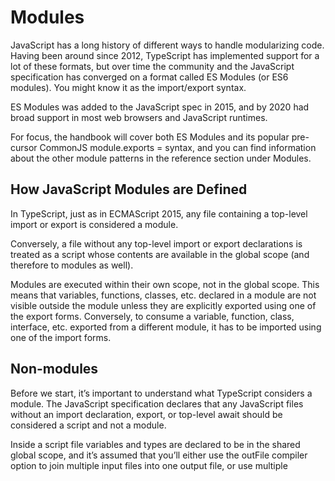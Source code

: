 # Modules

JavaScript has a long history of different ways to handle modularizing code. Having been around since 2012, TypeScript has implemented support for a lot of these formats, but over time the community and the JavaScript specification has converged on a format called ES Modules (or ES6 modules). You might know it as the import/export syntax.

ES Modules was added to the JavaScript spec in 2015, and by 2020 had broad support in most web browsers and JavaScript runtimes.

For focus, the handbook will cover both ES Modules and its popular pre-cursor CommonJS module.exports = syntax, and you can find information about the other module patterns in the reference section under Modules.

## How JavaScript Modules are Defined

In TypeScript, just as in ECMAScript 2015, any file containing a top-level import or export is considered a module.

Conversely, a file without any top-level import or export declarations is treated as a script whose contents are available in the global scope (and therefore to modules as well).

Modules are executed within their own scope, not in the global scope. This means that variables, functions, classes, etc. declared in a module are not visible outside the module unless they are explicitly exported using one of the export forms. Conversely, to consume a variable, function, class, interface, etc. exported from a different module, it has to be imported using one of the import forms.

## Non-modules

Before we start, it’s important to understand what TypeScript considers a module. The JavaScript specification declares that any JavaScript files without an import declaration, export, or top-level await should be considered a script and not a module.

Inside a script file variables and types are declared to be in the shared global scope, and it’s assumed that you’ll either use the outFile compiler option to join multiple input files into one output file, or use multiple <script> tags in your HTML to load these files (in the correct order!).

If you have a file that doesn’t currently have any imports or exports, but you want to be treated as a module, add the line:

```ts
export {};
```

which will change the file to be a module exporting nothing. This syntax works regardless of your module target.

### Modules in TypeScript

There are three main things to consider when writing module-based code in TypeScript:

- Syntax: What syntax do I want to use to import and export things?
- Module Resolution: What is the relationship between module names (or paths) and files on disk?
- Module Output Target: What should my emitted JavaScript module look like?

### ES Module Syntax

A file can declare a main export via export default:

```ts
// @filename: hello.ts
export default function helloWorld() {
  console.log("Hello, world!");
}
```

This is then imported via:

```ts
import helloWorld from "./hello.js";
helloWorld();
```

In addition to the default export, you can have more than one export of variables and functions via the export by omitting default:

```ts
// @filename: maths.ts
export var pi = 3.14;
export let squareTwo = 1.41;
export const phi = 1.61;
 
export class RandomNumberGenerator {}
 
export function absolute(num: number) {
  if (num < 0) return num * -1;
  return num;
}
```

These can be used in another file via the import syntax:

```ts
import { pi, phi, absolute } from "./maths.js";
 
console.log(pi);
const absPhi = absolute(phi);
        
const absPhi: number
```

### Additional Import Syntax

An import can be renamed using a format like import {old as new}:

```ts
import { pi as π } from "./maths.js";
 
console.log(π);
           
(alias) var π: number
import π
```

You can mix and match the above syntax into a single import:

```ts
// @filename: maths.ts
export const pi = 3.14;
export default class RandomNumberGenerator {}
 
// @filename: app.ts
import RandomNumberGenerator, { pi as π } from "./maths.js";
 
RandomNumberGenerator;
         
(alias) class RandomNumberGenerator
import RandomNumberGenerator
 
console.log(π);
           
(alias) const π: 3.14
import π
```

You can take all of the exported objects and put them into a single namespace using * as name:

```ts
// @filename: app.ts
import * as math from "./maths.js";
 
console.log(math.pi);
const positivePhi = math.absolute(math.phi);
          
const positivePhi: number
```

You can import a file and not include any variables into your current module via import "./file":

```ts
// @filename: app.ts
import "./maths.js";
 
console.log("3.14");
```

In this case, the import does nothing. However, all of the code in maths.ts was evaluated, which could trigger side-effects which affect other objects.

### TypeScript Specific ES Module Syntax

Types can be exported and imported using the same syntax as JavaScript values:

```ts
// @filename: animal.ts
export type Cat = { breed: string; yearOfBirth: number };
 
export interface Dog {
  breeds: string[];
  yearOfBirth: number;
}
 
// @filename: app.ts
import { Cat, Dog } from "./animal.js";
type Animals = Cat | Dog;
```

TypeScript has extended the import syntax with two concepts for declaring an import of a type:

#### import type

Which is an import statement which can only import types:

```ts
// @filename: animal.ts
export type Cat = { breed: string; yearOfBirth: number };
export type Dog = { breeds: string[]; yearOfBirth: number };
export const createCatName = () => "fluffy";
 
// @filename: valid.ts
import type { Cat, Dog } from "./animal.js";
export type Animals = Cat | Dog;
 
// @filename: app.ts
import type { createCatName } from "./animal.js";
const name = createCatName();
'createCatName' cannot be used as a value because it was imported using 'import type'.
```

#### Inline type imports

TypeScript 4.5 also allows for individual imports to be prefixed with type to indicate that the imported reference is a type:

```ts
// @filename: app.ts
import { createCatName, type Cat, type Dog } from "./animal.js";
 
export type Animals = Cat | Dog;
const name = createCatName();
```

Together these allow a non-TypeScript transpiler like Babel, swc or esbuild to know what imports can be safely removed.

#### ES Module Syntax with CommonJS Behavior

TypeScript has ES Module syntax which directly correlates to a CommonJS and AMD require. Imports using ES Module are for most cases the same as the require from those environments, but this syntax ensures you have a 1 to 1 match in your TypeScript file with the CommonJS output:

```ts
import fs = require("fs");
const code = fs.readFileSync("hello.ts", "utf8");
```

You can learn more about this syntax in the [modules reference page](https://www.typescriptlang.org/docs/handbook/modules/introduction.html).